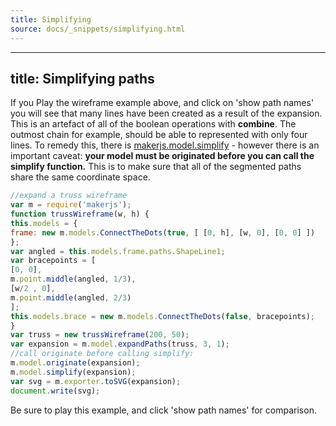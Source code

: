 ```yaml
---
title: Simplifying
source: docs/_snippets/simplifying.html
---
```


---
title: Simplifying paths
---

If you Play the wireframe example above, and click on 'show path names' you will see that many lines have been created as a result of the expansion.
This is an artefact of all of the boolean operations with **combine**. The outmost chain for example, should be able to represented with only four lines.
To remedy this, there is [makerjs.model.simplify](/docs/api/modules/makerjs.model.html#simplify) - however there is an important caveat:
**your model must be originated before you can call the simplify function.**
This is to make sure that all of the segmented paths share the same coordinate space.

```javascript
//expand a truss wireframe
var m = require('makerjs');
function trussWireframe(w, h) {
this.models = {
frame: new m.models.ConnectTheDots(true, [ [0, h], [w, 0], [0, 0] ])
};
var angled = this.models.frame.paths.ShapeLine1;
var bracepoints = [
[0, 0],
m.point.middle(angled, 1/3),
[w/2 , 0],
m.point.middle(angled, 2/3)
];
this.models.brace = new m.models.ConnectTheDots(false, bracepoints);
}
var truss = new trussWireframe(200, 50);
var expansion = m.model.expandPaths(truss, 3, 1);
//call originate before calling simplify:
m.model.originate(expansion);
m.model.simplify(expansion);
var svg = m.exporter.toSVG(expansion);
document.write(svg);
```

Be sure to play this example, and click 'show path names' for comparison.

